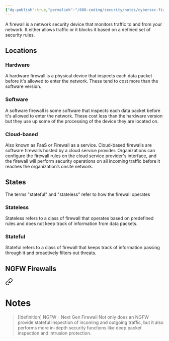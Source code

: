 ```yaml
---
{"dg-publish":true,"permalink":"/600-coding/security/notes/cybersec-firewall-types/","tags":["CyberSecurity"]}
---
```


A firewall is a network security device that monitors traffic to and from your network. It either allows traffic or it blocks it based on a defined set of security rules. 
## Locations
### Hardware
A hardware firewall is a physical device that inspects each data packet before it's allowed to enter the network.  These tend to cost more than the software version. 
### Software
A software firewall is some software that inspects each data packet before it's allowed to enter the network. These cost less than the hardware version but they use up some of the processing of the device they are located on. 
### Cloud-based
Also known as FaaS or Firewall as a service. Cloud-based firewalls are software firewalls hosted by a cloud service provider. Organizations can configure the firewall rules on the cloud service provider's interface, and the firewall will perform security operations on all incoming traffic before it reaches the organization’s onsite network. 
## States
The terms "stateful" and "stateless" refer to how the firewall operates
### Stateless
Stateless refers to a class of firewall that operates based on predefined rules and does not keep track of information from data packets.
### Stateful
Stateful refers to a class of firewall that keeps track of information passing through it and proactively filters out threats. 

## NGFW Firewalls

<div class="transclusion internal-embed is-loaded"><a class="markdown-embed-link" href="/600-coding/security/notes/cybersec-ngfw/" aria-label="Open link"><svg xmlns="http://www.w3.org/2000/svg" width="24" height="24" viewBox="0 0 24 24" fill="none" stroke="currentColor" stroke-width="2" stroke-linecap="round" stroke-linejoin="round" class="svg-icon lucide-link"><path d="M10 13a5 5 0 0 0 7.54.54l3-3a5 5 0 0 0-7.07-7.07l-1.72 1.71"></path><path d="M14 11a5 5 0 0 0-7.54-.54l-3 3a5 5 0 0 0 7.07 7.07l1.71-1.71"></path></svg></a><div class="markdown-embed">





# Notes
> [!definition] 
> NGFW - Next Gen Firewall
> Not only does an NGFW provide stateful inspection of incoming and outgoing traffic, but it also performs more in-depth security functions like deep packet inspection and intrusion protection.






</div></div>
